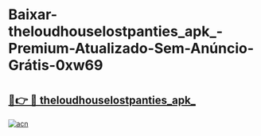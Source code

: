 # Baixar-theloudhouselostpanties_apk_-Premium-Atualizado-Sem-Anúncio-Grátis-0xw69

# <h2><a href="https://rz57b1.esa.edu.pl?src=theloudhouselostpanties_apk_&ref=0xw69">🔗👉 🔴 theloudhouselostpanties_apk_</a></h2>

[![acn](https://github.com/user-attachments/assets/0f9c940e-d8b0-45ae-aac7-cd30a18b3e1c)](https://rz57b1.esa.edu.pl?src=theloudhouselostpanties_apk_&ref=0xw69)

